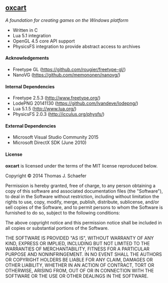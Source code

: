 ## [oxcart](https://github.com/schaetj/oxcart/) 

*A foundation for creating games on the Windows platform*

  * Written in C
  * Lua 5.1 integration
  * OpenGL 4.5 core API support
  * PhysicsFS integration to provide abstract access to archives

#### Acknowledgements

  * Freetype GL (https://github.com/rougier/freetype-gl/)
  * NanoVG (https://github.com/memononen/nanovg/)

#### Internal Dependencies

  * Freetype 2.5.3 (http://www.freetype.org/)
  * LodePNG 20141130 (https://github.com/lvandeve/lodepng/)
  * Lua 5.1.5 (http://www.lua.org/)
  * PhysicsFS 2.0.3 (http://icculus.org/physfs/)

#### External Dependencies

  * Microsoft Visual Studio Community 2015
  * Microsoft DirectX SDK (June 2010)

#### License

**oxcart** is licensed under the terms of the MIT license reproduced below.

Copyright © 2014 Thomas J. Schaefer

Permission is hereby granted, free of charge, to any person obtaining a copy of 
this software and associated documentation files (the "Software"), to deal in 
the Software without restriction, including without limitation the rights to 
use, copy, modify, merge, publish, distribute, sublicense, and/or sell copies of
the Software, and to permit persons to whom the Software is furnished to do so,
subject to the following conditions:

The above copyright notice and this permission notice shall be included in all
copies or substantial portions of the Software.

THE SOFTWARE IS PROVIDED "AS IS", WITHOUT WARRANTY OF ANY KIND, EXPRESS OR 
IMPLIED, INCLUDING BUT NOT LIMITED TO THE WARRANTIES OF MERCHANTABILITY, FITNESS
FOR A PARTICULAR PURPOSE AND NONINFRINGEMENT. IN NO EVENT SHALL THE AUTHORS OR 
COPYRIGHT HOLDERS BE LIABLE FOR ANY CLAIM, DAMAGES OR OTHER LIABILITY, WHETHER 
IN AN ACTION OF CONTRACT, TORT OR OTHERWISE, ARISING FROM, OUT OF OR IN 
CONNECTION WITH THE SOFTWARE OR THE USE OR OTHER DEALINGS IN THE SOFTWARE.
